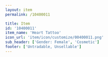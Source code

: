 ```yaml
---
layout: item
permalink: /10400011

title: Item
id: '10400011'
item_name: 'Heart Tattoo'
icon_url: 'item/icon/customize/00400011.png'
sub_header: ['Gender: Female', 'Cosmetic']
footer: ['Untradable, Unsellable']
---
```

